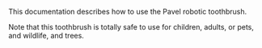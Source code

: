This documentation describes how to use the Pavel robotic toothbrush.

Note that this toothbrush is totally safe to use for children, adults, or pets, and wildlife, and trees.
